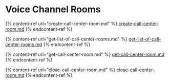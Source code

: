 # Voice Channel Rooms

{% content-ref url="create-call-center-room.md" %}
[create-call-center-room.md](create-call-center-room.md)
{% endcontent-ref %}

{% content-ref url="get-list-of-call-center-rooms.md" %}
[get-list-of-call-center-rooms.md](get-list-of-call-center-rooms.md)
{% endcontent-ref %}

{% content-ref url="get-call-center-room.md" %}
[get-call-center-room.md](get-call-center-room.md)
{% endcontent-ref %}

{% content-ref url="close-call-center-room.md" %}
[close-call-center-room.md](close-call-center-room.md)
{% endcontent-ref %}
